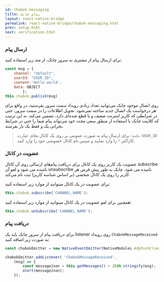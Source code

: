 ```yaml
---
id: chabok-messaging
title: پیام چابک
layout: react-native-bridge
permalink: react-native-bridge/chabok-messaging.html
prev: setup.html
next: verification.html
---
```


### ارسال پیام

برای ارسال پیام از مشتری به سرور چابک، از متد زیر استفاده کنید:

```javascript
const msg = {
    channel: "default",
    userId: "USER_ID",
    content:'Hello world',
    data: OBJECT
        };
this.chabok.publish(msg)
```

روی اتصال موجود چابک می‌توانید تعداد زیادی رویداد سمت سرور بفرستید، در واقع برای هر درخواست یک اتصال جدید ساخته نمی‌شود. تحویل اطلاعات را در سمت سرور، حتی در شرایطی که کاربر اینترنت ضعیف و یا قطع شده‌ای دارد، تضمین می‌کند. به این ترتیب که کلاینت چابک با استفاده از منطق سعی مجدد خود می‌تواند پیام‌ شما را حتی در شرایط بحرانی یک و فقط یک بار بفرستد.

> `نکته`: برای ارسال پیام به صورت عمومی بر روی یک کانال بجای عبارت `USER_ID` کاراکتر `*` را وارد نمایید و سپس نام کانال خصوصی خود را وارد کنید.

### عضویت در کانال

عضویت یک کاربر روی یک کانال برای دریافت پیام‌های ارسالی روی آن کانال subscribe نامیده می شود و لغو آن unsubscribe نامیده می شود. چابک به طور پیش فرض هر کاربر را روی یک کانال شخصی (بر اساس شناسه کاربر) ثبت نام می‌کند.

برای عضویت در یک کانال میتوانید از موارد زیر استفاده کنید:

```javascript
this.chabok.subscribe('CHANNEL_NAME');
```

همچنین برای لغو عضویت در یک کانال میتوانید از موارد زیر استفاده کنید:

```javascript
this.chabok.unSubscribe('CHANNEL_NAME');
```

### دریافت پیام

برای دریافت پیام از سرور چابک باید یک listener روی رویداد `ChabokMessageReceived` به صورت زیر اضافه کنید:

```javascript
const chabokEmitter = new NativeEventEmitter(NativeModules.AdpPushClient);

chabokEmitter.addListener( 'ChabokMessageReceived',
    (msg) => {
        const messageJson = this.getMessages() + JSON.stringify(msg);
        alert(messageJson);
    });
```

